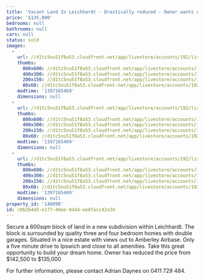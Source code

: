 ```yaml
---
title: 'Vacant Land In Leichhardt - Drastically reduced - Owner wants out!'
price: '$135,000'
bedrooms: null
bathrooms: null
cars: null
status: sold
images:
  -
    url: //d1tc5nu51f8a53.cloudfront.net/app/livestore/accounts/192/listings/98188/images/2387458-1_6321805981_20140411032323.jpg
    thumbs:
      800x600: //d1tc5nu51f8a53.cloudfront.net/app/livestore/accounts/192/listings/98188/images/2387458-1_6321805981_20140411032323_800x600.jpg
      400x300: //d1tc5nu51f8a53.cloudfront.net/app/livestore/accounts/192/listings/98188/images/2387458-1_6321805981_20140411032323_400x300.jpg
      200x150: //d1tc5nu51f8a53.cloudfront.net/app/livestore/accounts/192/listings/98188/images/2387458-1_6321805981_20140411032323_200x150.jpg
      80x60: //d1tc5nu51f8a53.cloudfront.net/app/livestore/accounts/192/listings/98188/images/2387458-1_6321805981_20140411032323_80x60.jpg
    modtime: '1397165469'
    dimensions: null
  -
    url: //d1tc5nu51f8a53.cloudfront.net/app/livestore/accounts/192/listings/98188/images/2387458-2_9639065639_20140411032321.jpg
    thumbs:
      800x600: //d1tc5nu51f8a53.cloudfront.net/app/livestore/accounts/192/listings/98188/images/2387458-2_9639065639_20140411032321_800x600.jpg
      400x300: //d1tc5nu51f8a53.cloudfront.net/app/livestore/accounts/192/listings/98188/images/2387458-2_9639065639_20140411032321_400x300.jpg
      200x150: //d1tc5nu51f8a53.cloudfront.net/app/livestore/accounts/192/listings/98188/images/2387458-2_9639065639_20140411032321_200x150.jpg
      80x60: //d1tc5nu51f8a53.cloudfront.net/app/livestore/accounts/192/listings/98188/images/2387458-2_9639065639_20140411032321_80x60.jpg
    modtime: '1397165469'
    dimensions: null
  -
    url: //d1tc5nu51f8a53.cloudfront.net/app/livestore/accounts/192/listings/98188/images/2387458-3_7073569573_20140411032323.jpg
    thumbs:
      800x600: //d1tc5nu51f8a53.cloudfront.net/app/livestore/accounts/192/listings/98188/images/2387458-3_7073569573_20140411032323_800x600.jpg
      400x300: //d1tc5nu51f8a53.cloudfront.net/app/livestore/accounts/192/listings/98188/images/2387458-3_7073569573_20140411032323_400x300.jpg
      200x150: //d1tc5nu51f8a53.cloudfront.net/app/livestore/accounts/192/listings/98188/images/2387458-3_7073569573_20140411032323_200x150.jpg
      80x60: //d1tc5nu51f8a53.cloudfront.net/app/livestore/accounts/192/listings/98188/images/2387458-3_7073569573_20140411032323_80x60.jpg
    modtime: '1397165469'
    dimensions: null
property_id: '146098'
id: c0b2b4d5-e177-49ee-9444-ee8facc42e39
---
```

Secure a 600sqm block of land in a new subdivision within Leichhardt.
The block is surrounded by quality three and four bedroom homes with double garages.
Situated in a nice estate with views out to Amberley Airbase.
Only a five minute drive to Ipswich and close to all amenities.
Take this great opportunity to build your dream home.
Owner has reduced the price from $142,500 to $135,000

For further information, please contact Adrian Daynes on 0411 729 484.